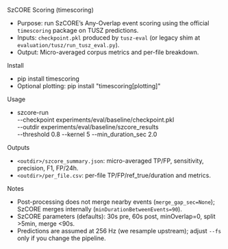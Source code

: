 SzCORE Scoring (timescoring)

- Purpose: run SzCORE’s Any-Overlap event scoring using the official `timescoring` package on TUSZ predictions.
- Inputs: `checkpoint.pkl` produced by `tusz-eval` (or legacy shim at `evaluation/tusz/run_tusz_eval.py`).
- Output: Micro-averaged corpus metrics and per-file breakdown.

Install
- pip install timescoring
- Optional plotting: pip install "timescoring[plotting]"

Usage
- szcore-run \
  --checkpoint experiments/eval/baseline/checkpoint.pkl \
  --outdir experiments/eval/baseline/szcore_results \
  --threshold 0.8 --kernel 5 --min_duration_sec 2.0

Outputs
- `<outdir>/szcore_summary.json`: micro-averaged TP/FP, sensitivity, precision, F1, FP/24h.
- `<outdir>/per_file.csv`: per-file TP/FP/ref_true/duration and metrics.

Notes
- Post-processing does not merge nearby events (`merge_gap_sec=None`); SzCORE merges internally (`minDurationBetweenEvents=90`).
- SzCORE parameters (defaults): 30s pre, 60s post, minOverlap=0, split >5min, merge <90s.
- Predictions are assumed at 256 Hz (we resample upstream); adjust `--fs` only if you change the pipeline.

